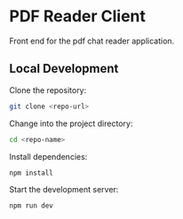 # PDF Reader Client

Front end for the pdf chat reader application.


## Local Development
Clone the repository:
```bash
git clone <repo-url>
```
Change into the project directory:
```bash
cd <repo-name>
```
Install dependencies:
```bash
npm install
```
Start the development server:
```bash
npm run dev
```